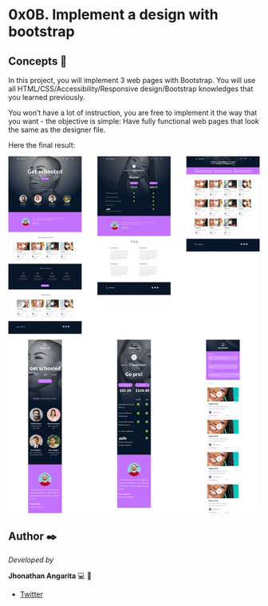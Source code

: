 # 0x0B. Implement a design with bootstrap


## Concepts 🔧
In this project, you will implement 3 web pages with Bootstrap. You will use all HTML/CSS/Accessibility/Responsive design/Bootstrap knowledges that you learned previously.

You won’t have a lot of instruction, you are free to implement it the way that you want - the objective is simple: Have fully functional web pages that look the same as the designer file.

Here the final result:

![Final result](final_result.jpg)

## Author ✒️

_Developed by_

**Jhonathan Angarita** :computer: :man: 

- [Twitter](https://twitter.com/Alejandro_Angar)